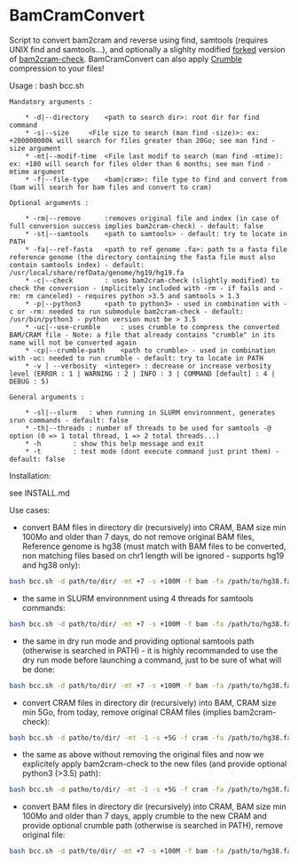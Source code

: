 # BamCramConvert
Script to convert bam2cram and reverse using find, samtools (requires UNIX find and samtools...), and optionally a slighlty modified [forked](https://github.com/beboche/bam2cram-check) version of [bam2cram-check](https://github.com/wtsi-hgi/bam2cram-check). BamCramConvert can also apply [Crumble](https://github.com/jkbonfield/crumble) compression to your files!

Usage : bash bcc.sh

	Mandatory arguments :
  
		* -d|--directory	<path to search dir>: root dir for find command    
		* -s|--size		<File size to search (man find -size)>: ex: +200000000k will search for files greater than 20Go; see man find -size argument    
		* -mt|--modif-time	<File last modif to search (man find -mtime): ex: +180 will search for files older than 6 months; see man find -mtime argument    
		* -f|--file-type	<bam|cram>: file type to find and convert from (bam will search for bam files and convert to cram)
    
	Optional arguments :
  
		* -rm|--remove		:removes original file and index (in case of full conversion success implies bam2cram-check) - default: false
		* -st|--samtools	<path to samtools> - default: try to locate in PATH
		* -fa|--ref-fasta	<path to ref genome .fa>: path to a fasta file reference genome (the directory containing the fasta file must also contain samtools index) - default: /usr/local/share/refData/genome/hg19/hg19.fa
		* -c|--check		: uses bam2cram-check (slightly modified) to check the conversion - implicitely included with -rm - if fails and -rm: rm canceled) - requires python >3.5 and samtools > 1.3
		* -p|--python3		<path to python3> - used in combination with -c or -rm: needed to run submodule bam2cram-check - default: /usr/bin/python3 - python version must be > 3.5
		* -uc|--use-crumble     : uses crumble to compress the converted BAM/CRAM file - Note: a file that already contains "crumble" in its name will not be converted again
		* -cp|--crumble-path    <path to crumble> - used in combination with -uc: needed to run crumble - default: try to locate in PATH
		* -v | --verbosity 	<integer> : decrease or increase verbosity level (ERROR : 1 | WARNING : 2 | INFO : 3 | COMMAND [default] : 4 | DEBUG : 5)
    
	General arguments :
  
		* -sl|--slurm   : when running in SLURM environnment, generates srun commands - default: false
		* -th|--threads : number of threads to be used for samtools -@ option (0 => 1 total thread, 1 => 2 total threads...)
		* -h		: show this help message and exit
		* -t		: test mode (dont execute command just print them) - default: false

Installation:

see INSTALL.md

Use cases:

* convert BAM files in directory dir (recursively) into CRAM, BAM size min 100Mo and older than 7 days, do not remove original BAM files, Reference genome is hg38 (must match with BAM files to be converted, non matching files based on chr1 length will be ignored - supports hg19 and hg38 only):

```bash
bash bcc.sh -d path/to/dir/ -mt +7 -s +100M -f bam -fa /path/to/hg38.fa
```

* the same in SLURM environnment using 4 threads for samtools commands:

```bash
bash bcc.sh -d path/to/dir/ -mt +7 -s +100M -f bam -fa /path/to/hg38.fa -sl -th 3
```

* the same in dry run mode and providing optional samtools path (otherwise is searched in PATH) - it is highly recommanded to use the dry run mode before launching a command, just to be sure of what will be done:

```bash
bash bcc.sh -d path/to/dir/ -mt +7 -s +100M -f bam -fa /path/to/hg38.fa -sl -th 3 -st /special/place/samtools -t
```

* convert CRAM files in directory dir (recursively) into BAM, CRAM size min 5Go, from today, remove original CRAM files (implies bam2cram-check):

```bash
bash bcc.sh -d patho/to/dir/ -mt -1 -s +5G -f cram -fa /path/to/hg38.fa -rm
```

* the same as above without removing the original files and now we explicitely apply bam2cram-check to the new files (and provide optional python3 (>3.5) path):

```bash
bash bcc.sh -d patho/to/dir/ -mt -1 -s +5G -f cram -fa /path/to/hg38.fa -c -p /usr/bin/python3
```

* convert BAM files in directory dir (recursively) into CRAM, BAM size min 100Mo and older than 7 days, apply crumble to the new CRAM and provide optional crumble path (otherwise is searched in PATH), remove original file:

```bash
bash bcc.sh -d path/to/dir/ -mt +7 -s +100M -f bam -fa /path/to/hg38.fa -uc -cp /special/place/crumble -rm
```





